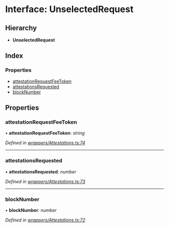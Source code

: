 # Interface: UnselectedRequest

## Hierarchy

* **UnselectedRequest**

## Index

### Properties

* [attestationRequestFeeToken](_wrappers_attestations_.unselectedrequest.md#attestationrequestfeetoken)
* [attestationsRequested](_wrappers_attestations_.unselectedrequest.md#attestationsrequested)
* [blockNumber](_wrappers_attestations_.unselectedrequest.md#blocknumber)

## Properties

###  attestationRequestFeeToken

• **attestationRequestFeeToken**: *string*

*Defined in [wrappers/Attestations.ts:74](https://github.com/celo-org/celo-monorepo/blob/master/packages/sdk/contractkit/src/wrappers/Attestations.ts#L74)*

___

###  attestationsRequested

• **attestationsRequested**: *number*

*Defined in [wrappers/Attestations.ts:73](https://github.com/celo-org/celo-monorepo/blob/master/packages/sdk/contractkit/src/wrappers/Attestations.ts#L73)*

___

###  blockNumber

• **blockNumber**: *number*

*Defined in [wrappers/Attestations.ts:72](https://github.com/celo-org/celo-monorepo/blob/master/packages/sdk/contractkit/src/wrappers/Attestations.ts#L72)*
